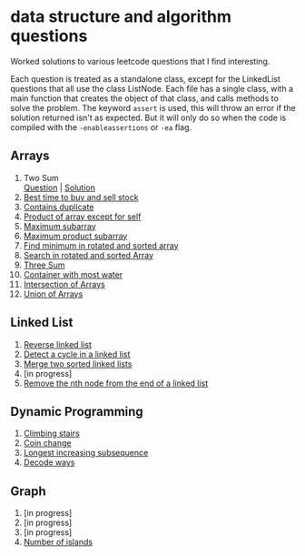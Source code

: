 # data structure and algorithm questions
Worked solutions to various leetcode questions that I find interesting.

Each question is treated as a standalone class, except for the LinkedList questions that all use the class ListNode.
Each file has a single class, with a main function that creates the object of that class, and calls methods to solve the problem.
The keyword `assert` is used, this will throw an error if the solution returned isn't as expected. But it will only do so when the code is compiled with the `-enableassertions` or `-ea` flag.

## Arrays
1. Two Sum\
[Question](https://leetcode.com/problems/two-sum/) | [Solution](/Arrays/01_TwoSum/TwoSum.java)
2. [Best time to buy and sell stock](https://leetcode.com/problems/best-time-to-buy-and-sell-stock/)
3. [Contains duplicate](https://leetcode.com/problems/contains-duplicate/)
4. [Product of array except for self](https://leetcode.com/problems/product-of-array-except-self/)
5. [Maximum subarray](https://leetcode.com/problems/maximum-subarray/)
6. [Maximum product subarray](https://leetcode.com/problems/maximum-product-subarray/)
7. [Find minimum in rotated and sorted array](https://leetcode.com/problems/find-minimum-in-rotated-sorted-array/)
8. [Search in rotated and sorted Array](https://leetcode.com/problems/search-in-rotated-sorted-array/)
9. [Three Sum](https://leetcode.com/problems/3sum/)
10. [Container with most water](https://leetcode.com/problems/container-with-most-water/)
11. [Intersection of Arrays](https://leetcode.com/problems/intersection-of-two-arrays/)
12. [Union of Arrays](https://www.geeksforgeeks.org/find-union-and-intersection-of-two-unsorted-arrays/)

## Linked List
1. [Reverse linked list](https://leetcode.com/problems/reverse-linked-list/)
2. [Detect a cycle in a linked list](https://leetcode.com/problems/linked-list-cycle/)
3. [Merge two sorted linked lists](https://leetcode.com/problems/merge-two-sorted-lists/)
4. [in progress]
5. [Remove the nth node from the end of a linked list](https://leetcode.com/problems/remove-nth-node-from-end-of-list/)

## Dynamic Programming
1. [Climbing stairs](https://leetcode.com/problems/climbing-stairs/)
2. [Coin change](https://leetcode.com/problems/coin-change/)
3. [Longest increasing subsequence](https://leetcode.com/problems/longest-increasing-subsequence/)
4. [Decode ways](https://leetcode.com/problems/decode-ways/)

## Graph
1. [in progress]
2. [in progress]
3. [in progress]
4. [Number of islands](https://leetcode.com/problems/number-of-islands/)

